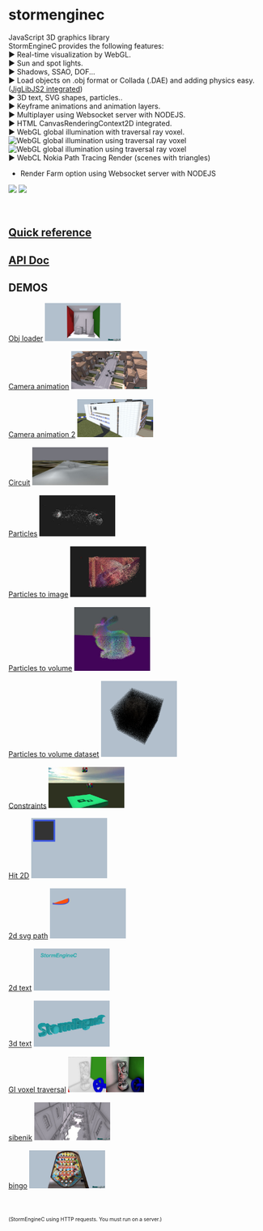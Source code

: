 stormenginec
============

JavaScript 3D graphics library<br />
StormEngineC provides the following features:<br />
► Real-time visualization by WebGL.<br />
► Sun and spot lights.<br />
► Shadows, SSAO, DOF...<br />
► Load objects on .obj format or Collada (.DAE) and adding physics easy. (<a href="http://brokstuk.com/jiglibjs2/" target="_blank">JigLibJS2 integrated</a>)<br />
► 3D text, SVG shapes, particles..<br />
► Keyframe animations and animation layers.<br />
► Multiplayer using Websocket server with NODEJS.<br />
► HTML CanvasRenderingContext2D integrated.<br />
► WebGL global illumination with traversal ray voxel.<br />
<img alt="WebGL global illumination using traversal ray voxel" src="http://stormcolour.appspot.com/CONTENT/stormviewer/live/voxelGI.jpg" style="width:200px" />
<img alt="WebGL global illumination using traversal ray voxel" src="http://stormcolour.appspot.com/CONTENT/stormviewer/live/sibenikGI.jpg" style="width:200px" />
<br />
► WebCL Nokia Path Tracing Render (scenes with triangles)<br />
- Render Farm option using Websocket server with NODEJS<br />
<img src="http://stormcolour.appspot.com/CONTENT/stormviewer/webcl-path-tracing/image.jpg" style="width:200px" />
<img src="http://stormcolour.appspot.com/CONTENT/stormviewer/webcl-path-tracing-interior/image.jpg" style="width:200px" />
<br />
<br />
<br />
<h2><a href="http://code.google.com/p/stormenginec/wiki/StormEngineC_1_2">Quick reference</a></h2>
<h2><a href="http://stormcolour.appspot.com/CONTENT/StormEngineC-1.2-API-Doc/StormEngineC.html">API Doc</a></h2>

<h2>DEMOS</h2>
		<a href="https://rawgit.com/stormcolor/stormenginec/develop/demos/obj_loader/index.html">Obj loader</a>
		<a href="https://rawgit.com/stormcolor/stormenginec/develop/demos/obj_loader/index.html"><img src="demos/obj_loader/capture.jpg" style="width:150px"/></a> <br />
<br />
		<a href="https://rawgit.com/stormcolor/stormenginec/develop/demos/camera_animation/index.html">Camera animation</a>
		<a href="https://rawgit.com/stormcolor/stormenginec/develop/demos/camera_animation/index.html"><img src="demos/camera_animation/capture.jpg" style="width:150px"/></a> <br />
<br />
		<a href="https://rawgit.com/stormcolor/stormenginec/develop/demos/camera_animation2/index.html">Camera animation 2</a>
		<a href="https://rawgit.com/stormcolor/stormenginec/develop/demos/camera_animation2/index.html"><img src="demos/camera_animation2/capture.jpg" style="width:150px"/></a> <br />
<br />
		<a href="https://rawgit.com/stormcolor/stormenginec/develop/demos/circuit/index.html">Circuit</a>
		<a href="https://rawgit.com/stormcolor/stormenginec/develop/demos/circuit/index.html"><img src="demos/circuit/capture.jpg" style="width:150px"/></a> <br />
<br />
		<a href="https://rawgit.com/stormcolor/stormenginec/develop/demos/particles/index.html">Particles</a>
		<a href="https://rawgit.com/stormcolor/stormenginec/develop/demos/particles/index.html"><img src="demos/particles/capture.jpg" style="width:150px"/></a> <br />
<br />
		<a href="https://rawgit.com/stormcolor/stormenginec/develop/demos/particles_to_image/index.html">Particles to image</a>
		<a href="https://rawgit.com/stormcolor/stormenginec/develop/demos/particles_to_image/index.html"><img src="demos/particles_to_image/capture.jpg" style="width:150px"/></a> <br />
<br />
		<a href="https://rawgit.com/stormcolor/stormenginec/develop/demos/particlesVolume/index.html">Particles to volume</a>
		<a href="https://rawgit.com/stormcolor/stormenginec/develop/demos/particlesVolume/index.html"><img src="demos/particlesVolume/capture.jpg" style="width:150px"/></a> <br />
<br />
		<a href="https://rawgit.com/stormcolor/stormenginec/develop/demos/particlesVolumeDataset/index.html">Particles to volume dataset</a>
		<a href="https://rawgit.com/stormcolor/stormenginec/develop/demos/particlesVolumeDataset/index.html"><img src="demos/particlesVolumeDataset/capture.png" style="width:150px"/></a> <br />
<br />
		<a href="https://rawgit.com/stormcolor/stormenginec/develop/demos/constraints/index.html">Constraints</a>
		<a href="https://rawgit.com/stormcolor/stormenginec/develop/demos/constraints/index.html"><img src="demos/constraints/capture.jpg" style="width:150px"/></a> <br />
<br />
		<a href="https://rawgit.com/stormcolor/stormenginec/develop/demos/2d_hit/index.html">Hit 2D</a>
		<a href="https://rawgit.com/stormcolor/stormenginec/develop/demos/2d_hit/index.html"><img src="demos/2d_hit/capture.jpg" style="width:150px"/></a> <br />
<br />
		<a href="https://rawgit.com/stormcolor/stormenginec/develop/demos/2d_svg_path/index.html">2d svg path</a>
		<a href="https://rawgit.com/stormcolor/stormenginec/develop/demos/2d_svg_path/index.html"><img src="demos/2d_svg_path/capture.jpg" style="width:150px"/></a> <br />
<br />
		<a href="https://rawgit.com/stormcolor/stormenginec/develop/demos/2d_text/index.html">2d text</a>
		<a href="https://rawgit.com/stormcolor/stormenginec/develop/demos/2d_text/index.html"><img src="demos/2d_text/capture.jpg" style="width:150px"/></a> <br />
<br />
		<a href="https://rawgit.com/stormcolor/stormenginec/develop/demos/3d_text/index.html">3d text</a>
		<a href="https://rawgit.com/stormcolor/stormenginec/develop/demos/3d_text/index.html"><img src="demos/3d_text/capture.jpg" style="width:150px"/></a> <br />
<br />
		<a href="https://rawgit.com/stormcolor/stormenginec/develop/demos/GI_voxel_traversal/index.html">GI voxel traversal</a>
		<a href="https://rawgit.com/stormcolor/stormenginec/develop/demos/GI_voxel_traversal/index.html"><img src="demos/GI_voxel_traversal/capture.jpg" style="width:150px"/></a> <br />
<br />
		<a href="https://rawgit.com/stormcolor/stormenginec/develop/demos/sibenik/index.html">sibenik</a>
		<a href="https://rawgit.com/stormcolor/stormenginec/develop/demos/sibenik/index.html"><img src="demos/sibenik/capture.jpg" style="width:150px"/></a> <br />
<br />
		<a href="https://rawgit.com/stormcolor/stormenginec/develop/demos/bingo/index.html">bingo</a>
		<a href="https://rawgit.com/stormcolor/stormenginec/develop/demos/bingo/index.html"><img src="demos/bingo/capture.jpg" style="width:150px"/></a> <br />
<br />
 

<br />

<span style="font-size:10px">(StormEngineC using HTTP requests. You must run on a server.)</span>

<br />
<br />
